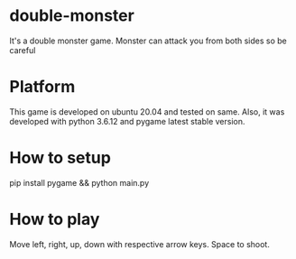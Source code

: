 # double-monster
It's a double monster game. Monster can attack you from both sides so be careful

# Platform
This game is developed on ubuntu 20.04 and tested on same. Also, it was developed with python 3.6.12 and pygame latest stable version.

# How to setup
pip install pygame && python main.py

# How to play
Move left, right, up, down with respective arrow keys. Space to shoot.
